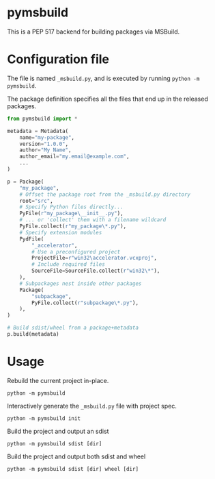 # pymsbuild

This is a PEP 517 backend for building packages via MSBuild.

# Configuration file

The file is named `_msbuild.py`, and is executed by running `python -m pymsbuild`.

The package definition specifies all the files that end up in the released packages.

```python
from pymsbuild import *

metadata = Metadata(
    name="my-package",
    version="1.0.0",
    author="My Name",
    author_email="my.email@example.com",
    ...
)

p = Package(
    "my_package",
    # Offset the package root from the _msbuild.py directory
    root="src",
    # Specify Python files directly...
    PyFile(r"my_package\__init__.py"),
    # ... or 'collect' them with a filename wildcard
    PyFile.collect(r"my_package\*.py"),
    # Specify extension modules
    PydFile(
        "_accelerator",
        # Use a preconfigured project
        ProjectFile=r"win32\accelerator.vcxproj",
        # Include required files
        SourceFile=SourceFile.collect(r"win32\*"),
    ),
    # Subpackages nest inside other packages
    Package(
        "subpackage",
        PyFile.collect(r"subpackage\*.py"),
    ),
)

# Build sdist/wheel from a package+metadata
p.build(metadata)
```

# Usage

Rebuild the current project in-place.

```
python -m pymsbuild
```

Interactively generate the `_msbuild.py` file with project spec.

```
python -m pymsbuild init
```

Build the project and output an sdist

```
python -m pymsbuild sdist [dir]
```

Build the project and output both sdist and wheel

```
python -m pymsbuild sdist [dir] wheel [dir]
```
